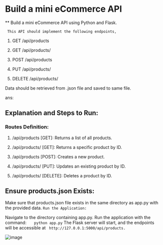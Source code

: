 # Build a mini eCommerce API


** Build a mini eCommerce API using Python and Flask.

`` This API should implement the following endpoints,``

1.  GET /api/products

2. GET /api/products/<id>

3. POST /api/products

4. PUT /api/products/<id>

5. DELETE /api/products/<id>

Data should be retrieved from .json file and saved to same file.

ans:

## Explanation and Steps to Run:
### Routes Definition:

1.  /api/products [GET]: Returns a list of all products.

2. /api/products/<id> [GET]: Returns a specific product by ID.

3. /api/products [POST]: Creates a new product.

4. /api/products/<id> [PUT]: Updates an existing product by ID.

5. /api/products/<id> [DELETE]: Deletes a product by ID.

## Ensure products.json Exists:

Make sure that products.json file exists in the same directory as app.py with the provided data.
`` Run the Application: ``

  Navigate to the directory containing app.py.
  Run the application with the command:
      ``   python app.py``
The Flask server will start, and the endpoints will be accessible at 
`` http://127.0.0.1:5000/api/products.``

![image](https://github.com/AswathyMS96/-eCommerce-API/assets/146731424/8427837a-9d92-4ef7-acbb-faacb1c9e701)
